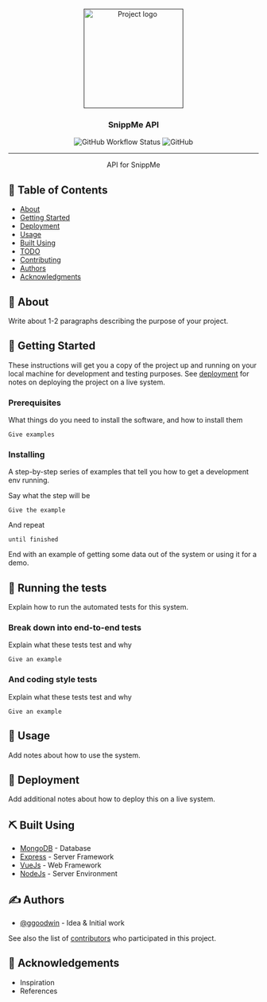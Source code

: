 <p align="center">
  <a href="" rel="noopener">
 <img width=200px height=200px src="https://i.imgur.com/6wj0hh6.jpg" alt="Project logo"></a>
</p>

<h3 align="center">SnippMe API</h3>

<div align="center">

![GitHub Workflow Status](https://img.shields.io/github/actions/workflow/status/ggoodwin/snippme-api/go.yml) ![GitHub](https://img.shields.io/github/license/ggoodwin/snippme-api)

</div>

---

<p align="center"> API for SnippMe</p>

## 📝 Table of Contents

- [About](#about)
- [Getting Started](#getting_started)
- [Deployment](#deployment)
- [Usage](#usage)
- [Built Using](#built_using)
- [TODO](../TODO.md)
- [Contributing](../CONTRIBUTING.md)
- [Authors](#authors)
- [Acknowledgments](#acknowledgement)

## 🧐 About <a name = "about"></a>

Write about 1-2 paragraphs describing the purpose of your project.

## 🏁 Getting Started <a name = "getting_started"></a>

These instructions will get you a copy of the project up and running on your local machine for development and testing purposes. See [deployment](#deployment) for notes on deploying the project on a live system.

### Prerequisites

What things do you need to install the software, and how to install them

```text
Give examples
```

### Installing

A step-by-step series of examples that tell you how to get a development env running.

Say what the step will be

```text
Give the example
```

And repeat

```text
until finished
```

End with an example of getting some data out of the system or using it for a demo.

## 🔧 Running the tests <a name = "tests"></a>

Explain how to run the automated tests for this system.

### Break down into end-to-end tests

Explain what these tests test and why

```text
Give an example
```

### And coding style tests

Explain what these tests test and why

```text
Give an example
```

## 🎈 Usage <a name="usage"></a>

Add notes about how to use the system.

## 🚀 Deployment <a name = "deployment"></a>

Add additional notes about how to deploy this on a live system.

## ⛏️ Built Using <a name = "built_using"></a>

- [MongoDB](https://www.mongodb.com/) - Database
- [Express](https://expressjs.com/) - Server Framework
- [VueJs](https://vuejs.org/) - Web Framework
- [NodeJs](https://nodejs.org/en/) - Server Environment

## ✍️ Authors <a name = "authors"></a>

- [@ggoodwin](https://github.com/ggoodwin) - Idea & Initial work

See also the list of [contributors](https://github.com/kylelobo/The-Documentation-Compendium/contributors) who participated in this project.

## 🎉 Acknowledgements <a name = "acknowledgement"></a>

- Inspiration
- References
